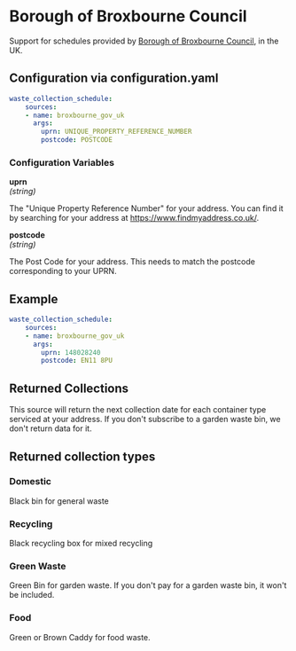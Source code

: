 # Borough of Broxbourne Council

Support for schedules provided by [Borough of Broxbourne Council](https://www.broxbourne.gov.uk/), in the UK.

## Configuration via configuration.yaml

```yaml
waste_collection_schedule:
    sources:
    - name: broxbourne_gov_uk
      args:
        uprn: UNIQUE_PROPERTY_REFERENCE_NUMBER
        postcode: POSTCODE
```

### Configuration Variables

**uprn**  
*(string)*

The "Unique Property Reference Number" for your address. You can find it by searching for your address at <https://www.findmyaddress.co.uk/>.

**postcode**  
*(string)*

The Post Code for your address. This needs to match the postcode corresponding to your UPRN.

## Example

```yaml
waste_collection_schedule:
    sources:
    - name: broxbourne_gov_uk
      args:
        uprn: 148028240
        postcode: EN11 8PU
```

## Returned Collections

This source will return the next collection date for each container type serviced at your address.
If you don't subscribe to a garden waste bin, we don't return data for it.

## Returned collection types

### Domestic

Black bin for general waste

### Recycling

Black recycling box for mixed recycling

### Green Waste

Green Bin for garden waste.
If you don't pay for a garden waste bin, it won't be included.

### Food

Green or Brown Caddy for food waste.
